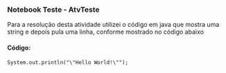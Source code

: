 ### Notebook Teste - AtvTeste
Para a resolução desta atividade utilizei o código em java que mostra uma string e depois pula uma linha, conforme mostrado no código abaixo

#### Código:
```
System.out.println("\"Hello World!\"");
```